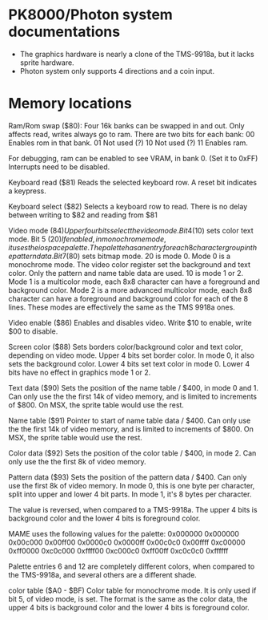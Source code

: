 # PK8000/Photon system documentations
* The graphics hardware is nearly a clone of the TMS-9918a, but it lacks sprite hardware.
* Photon system only supports 4 directions and a coin input.

# Memory locations
Ram/Rom swap ($80): Four 16k banks can be swapped in and out. Only affects read, writes always go to ram.
There are two bits for each bank:
00 Enables rom in that bank.
01 Not used (?)
10 Not used (?)
11 Enables ram.

For debugging, ram can be enabled to see VRAM, in bank 0. (Set it to 0xFF)
Interrupts need to be disabled.

Keyboard read ($81)	Reads the selected keyboard row.
A reset bit indicates a keypress.

Keyboard select ($82)	Selects a keyboard row to read.
There is no delay between writing to $82 and reading from $81

Video mode ($84)	Upper four bits select the video mode.
Bit 4 ($10) sets color text mode.
Bit 5 ($20) If enabled, in monochrome mode, it uses the io space palette. The palette has an entry for each 8 character group in the pattern data.
Bit 7 ($80) sets bitmap mode.
20 is mode 0. Mode 0 is a monochrome mode. The video color register set the background and text color. Only the pattern and name table data are used.
10 is mode 1 or 2.
	Mode 1 is a multicolor mode, each 8x8 character can have a foreground and background color.
	Mode 2 is a more advanced multicolor mode, each 8x8 character can have a foreground and background color for each of the 8 lines.
These modes are effectively the same as the TMS 9918a ones. 

Video enable ($86)	Enables and disables video.
Write $10 to enable, write $00 to disable.

Screen color ($88)	Sets borders color/background color and text color, depending on video mode.
Upper 4 bits set border color. In mode 0, it also sets the background color.
Lower 4 bits set text color in mode 0. Lower 4 bits have no effect in graphics mode 1 or 2.

Text data ($90)	Sets the position of the name table / $400, in mode 0 and 1.
Can only use the the first 14k of video memory, and is limited to increments of $800. On MSX, the sprite table would use the rest.

Name table ($91)	Pointer to start of name table data / $400.
Can only use the the first 14k of video memory, and is limited to increments of $800. On MSX, the sprite table would use the rest.

Color data ($92)	Sets the position of the color table / $400, in mode 2.
Can only use the the first 8k of video memory.

Pattern data ($93)	Sets the position of the pattern data / $400.
Can only use the first 8k of video memory.
In mode 0, this is one byte per character, split into upper and lower 4 bit parts.
In mode 1, it's 8 bytes per character.

The value is reversed, when compared to a TMS-9918a. The upper 4 bits is background color and the lower 4 bits is foreground color.

MAME uses the following values for the palette:
0x000000
0x000000
0x00c000
0x00ff00
0x0000c0
0x0000ff
0x00c0c0
0x00ffff
0xc00000
0xff0000
0xc0c000
0xffff00
0xc000c0
0xff00ff
0xc0c0c0
0xffffff

Palette entries 6 and 12 are completely different colors, when compared to the TMS-9918a, and several others are a different shade.

color table ($A0 - $BF)	Color table for monochrome mode. It is only used if bit 5, of video mode, is set.
The format is the same as the color data, the upper 4 bits is background color and the lower 4 bits is foreground color.
